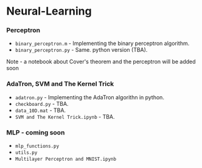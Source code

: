 # Neural-Learning
 
### Perceptron
* `binary_perceptron.m` - Implementing the binary perceptron algorithm.
* `binary_perceptron.py` - Same. python version (TBA).

Note - a notebook about Cover's theorem and the perceptron will be added soon

### AdaTron, SVM and The Kernel Trick
* `adatron.py` - Implementing the AdaTron algorithn in python.
* `checkboard.py` - TBA.
* `data_10D.mat` - TBA.
* `SVM and The Kernel Trick.ipynb` - TBA.

### MLP - coming soon
* `mlp_functions.py`
* `utils.py`
* `Multilayer Perceptron and MNIST.ipynb`
